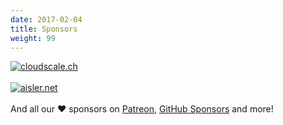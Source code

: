 ```yaml
---
date: 2017-02-04
title: Sponsors
weight: 99
---
```


[![cloudscale.ch](/img/thumbs/sponsor_cloudscale.png)](https://www.cloudscale.ch/)
\
\
[![aisler.net](/img/sponsor_aisler.png)](https://aisler.net/)
\
\
And all our ❤️ sponsors on [Patreon](https://www.patreon.com/librepcb),
[GitHub Sponsors](https://github.com/sponsors/ubruhin) and more!
